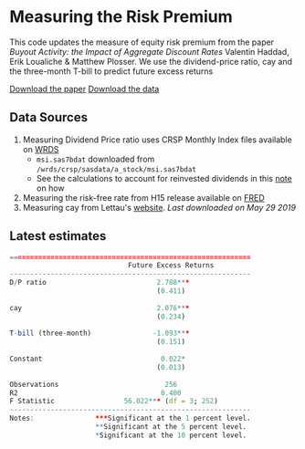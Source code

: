 # Measuring the Risk Premium

This code updates the measure of equity risk premium from the paper *Buyout Activity: the Impact of Aggregate Discount Rates* Valentin Haddad, Erik Loualiche & Matthew Plosser.
We use the dividend-price ratio, cay and the three-month T-bill to predict future excess returns

[Download the paper](http://loualiche.gitlab.io/www/abstract/LBO.html)
[Download the data](https://github.com/eloualiche/RiskPremium/releases)


## Data Sources

1. Measuring Dividend Price ratio uses CRSP Monthly Index files available on [WRDS](https://wrds-web.wharton.upenn.edu/wrds/ds/crsp/stock_a/stkmktix.cfm)
   - `msi.sas7bdat` downloaded from `/wrds/crsp/sasdata/a_stock/msi.sas7bdat`
   - See the calculations to account for reinvested dividends in this [note](./doc/dividendpriceratio.pdf) on how 
2. Measuring the risk-free rate from H15 release available on [FRED](https://fred.stlouisfed.org/series/TB3MS
)
3. Measuring cay from Lettau's [website](http://faculty.haas.berkeley.edu/lettau/data_cay.html). *Last downloaded on May 29 2019*



## Latest estimates 


~~~R
===========================================================
                             Future Excess Returns         
-----------------------------------------------------------
D/P ratio                           2.788***               
                                    (0.411)                
                                                           
cay                                 2.076***               
                                    (0.234)                
                                                           
T-bill (three-month)               -1.093***               
                                    (0.151)                
                                                           
Constant                             0.022*                
                                    (0.013)                
                                                           
Observations                          256                  
R2                                   0.400                 
F Statistic                 56.022*** (df = 3; 252)        
-----------------------------------------------------------
Notes:               ***Significant at the 1 percent level.
                     **Significant at the 5 percent level. 
                     *Significant at the 10 percent level. 
~~~
